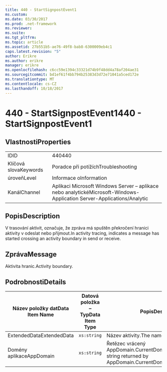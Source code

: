 ```yaml
---
title: 440 - StartSignpostEvent1
ms.custom: 
ms.date: 03/30/2017
ms.prod: .net-framework
ms.reviewer: 
ms.suite: 
ms.tgt_pltfrm: 
ms.topic: article
ms.assetid: 27b551b5-ae76-49f8-bab8-6300009eb4c1
caps.latest.revision: "5"
author: Erikre
ms.author: erikre
manager: erikre
ms.openlocfilehash: c6cc59e1394c33321d74b9f48dd4a78af204ae31
ms.sourcegitcommit: bd1ef61f4bb794b25383d3d72e71041a5ced172e
ms.translationtype: MT
ms.contentlocale: cs-CZ
ms.lasthandoff: 10/18/2017
---
```

# <a name="440---startsignpostevent1"></a><span data-ttu-id="6c3a7-102">440 - StartSignpostEvent1</span><span class="sxs-lookup"><span data-stu-id="6c3a7-102">440 - StartSignpostEvent1</span></span>
## <a name="properties"></a><span data-ttu-id="6c3a7-103">Vlastnosti</span><span class="sxs-lookup"><span data-stu-id="6c3a7-103">Properties</span></span>  
  
|||  
|-|-|  
|<span data-ttu-id="6c3a7-104">ID</span><span class="sxs-lookup"><span data-stu-id="6c3a7-104">ID</span></span>|<span data-ttu-id="6c3a7-105">440</span><span class="sxs-lookup"><span data-stu-id="6c3a7-105">440</span></span>|  
|<span data-ttu-id="6c3a7-106">Klíčová slova</span><span class="sxs-lookup"><span data-stu-id="6c3a7-106">Keywords</span></span>|<span data-ttu-id="6c3a7-107">Poradce při potížích</span><span class="sxs-lookup"><span data-stu-id="6c3a7-107">Troubleshooting</span></span>|  
|<span data-ttu-id="6c3a7-108">úroveň</span><span class="sxs-lookup"><span data-stu-id="6c3a7-108">Level</span></span>|<span data-ttu-id="6c3a7-109">Informace o</span><span class="sxs-lookup"><span data-stu-id="6c3a7-109">Information</span></span>|  
|<span data-ttu-id="6c3a7-110">Kanál</span><span class="sxs-lookup"><span data-stu-id="6c3a7-110">Channel</span></span>|<span data-ttu-id="6c3a7-111">Aplikaci Microsoft Windows Server – aplikace nebo analytické</span><span class="sxs-lookup"><span data-stu-id="6c3a7-111">Microsoft-Windows-Application Server-Applications/Analytic</span></span>|  
  
## <a name="description"></a><span data-ttu-id="6c3a7-112">Popis</span><span class="sxs-lookup"><span data-stu-id="6c3a7-112">Description</span></span>  
 <span data-ttu-id="6c3a7-113">V trasování aktivit, označuje, že zpráva má spuštěn překročení hranici aktivity v odeslat nebo přijmout.</span><span class="sxs-lookup"><span data-stu-id="6c3a7-113">In activity tracing, indicates a message has started crossing an activity boundary in send or receive.</span></span>  
  
## <a name="message"></a><span data-ttu-id="6c3a7-114">Zpráva</span><span class="sxs-lookup"><span data-stu-id="6c3a7-114">Message</span></span>  
 <span data-ttu-id="6c3a7-115">Aktivita hranic.</span><span class="sxs-lookup"><span data-stu-id="6c3a7-115">Activity boundary.</span></span>  
  
## <a name="details"></a><span data-ttu-id="6c3a7-116">Podrobnosti</span><span class="sxs-lookup"><span data-stu-id="6c3a7-116">Details</span></span>  
  
|<span data-ttu-id="6c3a7-117">Název položky dat</span><span class="sxs-lookup"><span data-stu-id="6c3a7-117">Data Item Name</span></span>|<span data-ttu-id="6c3a7-118">Datová položka – Typ</span><span class="sxs-lookup"><span data-stu-id="6c3a7-118">Data Item Type</span></span>|<span data-ttu-id="6c3a7-119">Popis</span><span class="sxs-lookup"><span data-stu-id="6c3a7-119">Description</span></span>|  
|--------------------|--------------------|-----------------|  
|<span data-ttu-id="6c3a7-120">ExtendedData</span><span class="sxs-lookup"><span data-stu-id="6c3a7-120">ExtendedData</span></span>|`xs:string`|<span data-ttu-id="6c3a7-121">Název aktivity.</span><span class="sxs-lookup"><span data-stu-id="6c3a7-121">The name of the activity.</span></span>|  
|<span data-ttu-id="6c3a7-122">Domény aplikace</span><span class="sxs-lookup"><span data-stu-id="6c3a7-122">AppDomain</span></span>|`xs:string`|<span data-ttu-id="6c3a7-123">Řetězec vrácený AppDomain.CurrentDomain.FriendlyName.</span><span class="sxs-lookup"><span data-stu-id="6c3a7-123">The string returned by AppDomain.CurrentDomain.FriendlyName.</span></span>|
